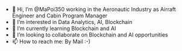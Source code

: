 - 👋 Hi, I’m @MaPoi350 working in the Aeronautic Industry as Airraft Engineer and Cabin Program Manager
- 👀 I’m interested in Data Analytics, AI, Blockchain
- 🌱 I’m currently learning Blockchain and AI
- 💞️ I’m looking to collaborate on Blockchain and AI opportunities
- 📫 How to reach me: By Mail :-)

<!---
MaPoi350/MaPoi350 is a ✨ special ✨ repository because its `README.md` (this file) appears on your GitHub profile.
You can click the Preview link to take a look at your changes.
--->
